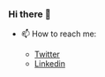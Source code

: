 ### Hi there 👋

- 📫 How to reach me:

  - [Twitter](https://www.twitter.com/diogobr07)
  - [Linkedin](https://www.linkedin.com/in/diogo-bruno/)

<!--
**diogobruno/diogobruno** is a ✨ _special_ ✨ repository because its `README.md` (this file) appears on your GitHub profile.

Here are some ideas to get you started:

- 🔭 I’m currently working on ...
- 🌱 I’m currently learning ...
- 👯 I’m looking to collaborate on ...
- 🤔 I’m looking for help with ...
- 💬 Ask me about ...
- 📫 How to reach me: ...
- 😄 Pronouns: ...
- ⚡ Fun fact: ...
-->
